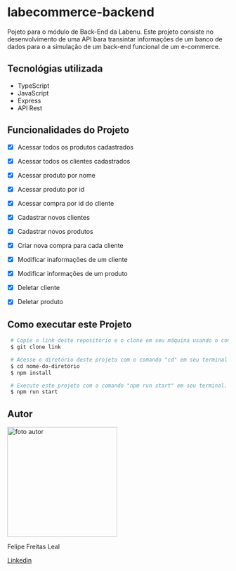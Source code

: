 # **labecommerce-backend**

Pojeto para o módulo de Back-End da Labenu. Este projeto consiste no desenvolvimento de uma API bara transintar informações de um banco de dados para o a simulação de um back-end funcional de um e-commerce.

## **Tecnológias utilizada**
 - TypeScript
 - JavaScript
 - Express
 - API Rest

## **Funcionalidades do Projeto**
 - [x] Acessar todos os produtos cadastrados
 - [x] Acessar todos os clientes cadastrados
 - [x] Acessar produto por nome
 - [x] Acessar produto por id
 - [x] Acessar compra por id do cliente
 - [x] Cadastrar novos clientes
 - [x] Cadastrar novos produtos
 - [x] Criar nova compra para cada cliente
 - [x] Modificar inaformações de um cliente
 - [x] Modificar informações de um produto
 - [x] Deletar cliente
 - [x] Deletar produto


<!-- ## **Layout** 
- **Home page**

Esta é a página inicial do projeto.
<img src="./pokedex-labenu/src/assets/pokemon1.png" alt="Home Page"/>

- **Details Page**

Página dos detalhes de cada pokémon, acessível pelo botão "detalhes" em cada card.
<img src="./pokedex-labenu/src/assets/pokemon2.png" alt="Details Page"/>

- **Meus Pokémons**

Nesta página ficam os pokémons capturados pelo usuario
<img src="./pokedex-labenu/src/assets/pokemon3.png" alt="Meus pokémons"/>

## **Demonstração**

[Link demonstração](https://pokedex-leal.surge.sh/) -->

## **Como executar este Projeto**

```bash
 # Copie o link deste repositório e o clone em seu máquina usando o comando "git clone" em seu terminal.
 $ git clone link

 # Acesse o diretório deste projeto com o comando "cd" em seu terminal e instale as dependências necessárias com o comando "npm install".
 $ cd nome-do-diretório
 $ npm install

 # Execute este projeto com o comando "npm run start" em seu terminal.
 $ npm run start
```

 ## **Autor**

 <img style="height:250px" src="./pokedex-labenu/src/assets/1672792865158.jpg" alt="foto autor"/>

 Felipe Freitas Leal
 
 <a href="https://www.linkedin.com/in/felipe-freitas-leal/">Linkedin</a>